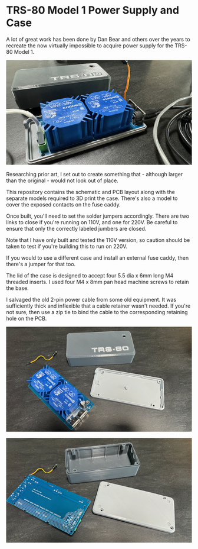 # TRS-80 Model 1 Power Supply and Case

A lot of great work has been done by Dan Bear and others over the years to recreate the now virtually impossible to acquire power supply for the TRS-80 Model 1. 

![product pic 3](https://github.com/ak15199/trs80-1-psu/blob/main/.img/IMG_0185.png?raw=true)


Researching prior art, I set out to create something that - although larger than the original - would not look out of place.

This repository contains the schematic and PCB layout along with the separate models required to 3D print the case. There's also a model to cover the exposed contacts on the fuse caddy.

Once built, you'll need to set the solder jumpers accordingly. There are two links to close if you're running on 110V, and one for 220V. Be careful to ensure that only the correctly labeled jumbers are closed.

Note that I have only built and tested the 110V version, so caution should be taken to test if you're building this to run on 220V.

If you would to use a different case and install an external fuse caddy, then there's a jumper for that too.

The lid of the case is designed to accept four 5.5 dia x 6mm long M4 threaded inserts. I used four M4 x 8mm pan head machine screws to retain the base.

I salvaged the old 2-pin power cable from some old equipment. It was sufficiently thick and inflexible that a cable retainer wasn't needed. If you're not sure, then use a zip tie to bind the cable to the corresponding retaining hole on the PCB.

![product pic 1](https://github.com/ak15199/trs80-1-psu/blob/main/.img/IMG_0160.png?raw=true)

![product pic 2](https://github.com/ak15199/trs80-1-psu/blob/main/.img/IMG_0161.png?raw=true)


